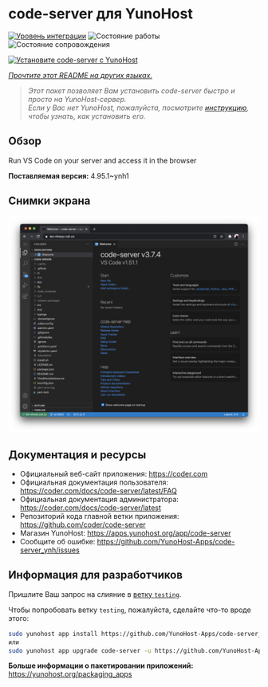 <!--
Важно: этот README был автоматически сгенерирован <https://github.com/YunoHost/apps/tree/master/tools/readme_generator>
Он НЕ ДОЛЖЕН редактироваться вручную.
-->

# code-server для YunoHost

[![Уровень интеграции](https://dash.yunohost.org/integration/code-server.svg)](https://ci-apps.yunohost.org/ci/apps/code-server/) ![Состояние работы](https://ci-apps.yunohost.org/ci/badges/code-server.status.svg) ![Состояние сопровождения](https://ci-apps.yunohost.org/ci/badges/code-server.maintain.svg)

[![Установите code-server с YunoHost](https://install-app.yunohost.org/install-with-yunohost.svg)](https://install-app.yunohost.org/?app=code-server)

*[Прочтите этот README на других языках.](./ALL_README.md)*

> *Этот пакет позволяет Вам установить code-server быстро и просто на YunoHost-сервер.*  
> *Если у Вас нет YunoHost, пожалуйста, посмотрите [инструкцию](https://yunohost.org/install), чтобы узнать, как установить его.*

## Обзор

Run VS Code on your server and access it in the browser


**Поставляемая версия:** 4.95.1~ynh1

## Снимки экрана

![Снимок экрана code-server](./doc/screenshots/screenshot.png)

## Документация и ресурсы

- Официальный веб-сайт приложения: <https://coder.com>
- Официальная документация пользователя: <https://coder.com/docs/code-server/latest/FAQ>
- Официальная документация администратора: <https://coder.com/docs/code-server/latest>
- Репозиторий кода главной ветки приложения: <https://github.com/coder/code-server>
- Магазин YunoHost: <https://apps.yunohost.org/app/code-server>
- Сообщите об ошибке: <https://github.com/YunoHost-Apps/code-server_ynh/issues>

## Информация для разработчиков

Пришлите Ваш запрос на слияние в [ветку `testing`](https://github.com/YunoHost-Apps/code-server_ynh/tree/testing).

Чтобы попробовать ветку `testing`, пожалуйста, сделайте что-то вроде этого:

```bash
sudo yunohost app install https://github.com/YunoHost-Apps/code-server_ynh/tree/testing --debug
или
sudo yunohost app upgrade code-server -u https://github.com/YunoHost-Apps/code-server_ynh/tree/testing --debug
```

**Больше информации о пакетировании приложений:** <https://yunohost.org/packaging_apps>
